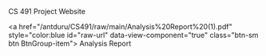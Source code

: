 CS 491 Project Website


<a href="/antduru/CS491/raw/main/Analysis%20Report%20(1).pdf" style="color:blue id="raw-url" data-view-component="true" class="btn-sm btn BtnGroup-item">  Analysis Report
</a>
